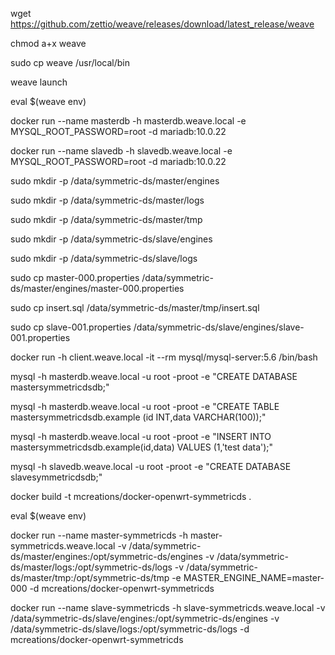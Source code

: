 wget https://github.com/zettio/weave/releases/download/latest_release/weave

chmod a+x weave

sudo cp weave /usr/local/bin 

weave launch

eval $(weave env)

docker run --name masterdb -h masterdb.weave.local -e MYSQL_ROOT_PASSWORD=root -d mariadb:10.0.22

docker run --name slavedb -h slavedb.weave.local -e MYSQL_ROOT_PASSWORD=root -d mariadb:10.0.22

sudo mkdir -p /data/symmetric-ds/master/engines

sudo mkdir -p /data/symmetric-ds/master/logs

sudo mkdir -p /data/symmetric-ds/master/tmp

sudo mkdir -p /data/symmetric-ds/slave/engines

sudo mkdir -p /data/symmetric-ds/slave/logs

sudo cp master-000.properties /data/symmetric-ds/master/engines/master-000.properties

sudo cp insert.sql /data/symmetric-ds/master/tmp/insert.sql

sudo cp slave-001.properties /data/symmetric-ds/slave/engines/slave-001.properties



docker run -h client.weave.local  -it --rm mysql/mysql-server:5.6  /bin/bash

mysql -h masterdb.weave.local -u root -proot -e "CREATE DATABASE mastersymmetricdsdb;"

mysql -h masterdb.weave.local -u root -proot -e "CREATE TABLE mastersymmetricdsdb.example (id INT,data VARCHAR(100));"

mysql -h masterdb.weave.local -u root -proot -e "INSERT INTO mastersymmetricdsdb.example(id,data) VALUES (1,'test data');"

mysql -h slavedb.weave.local -u root -proot -e "CREATE DATABASE slavesymmetricdsdb;"


docker build -t mcreations/docker-openwrt-symmetricds  .

eval $(weave env)

docker run --name master-symmetricds -h master-symmetricds.weave.local  -v /data/symmetric-ds/master/engines:/opt/symmetric-ds/engines  -v /data/symmetric-ds/master/logs:/opt/symmetric-ds/logs -v /data/symmetric-ds/master/tmp:/opt/symmetric-ds/tmp -e MASTER_ENGINE_NAME=master-000 -d   mcreations/docker-openwrt-symmetricds

docker run --name slave-symmetricds -h slave-symmetricds.weave.local  -v /data/symmetric-ds/slave/engines:/opt/symmetric-ds/engines  -v /data/symmetric-ds/slave/logs:/opt/symmetric-ds/logs -d   mcreations/docker-openwrt-symmetricds 
